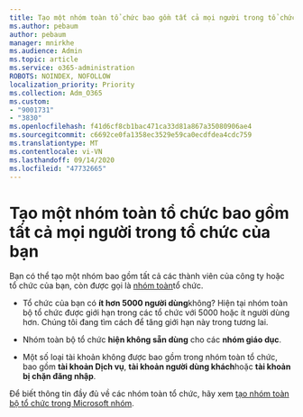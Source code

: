 ```yaml
---
title: Tạo một nhóm toàn tổ chức bao gồm tất cả mọi người trong tổ chức của bạn
ms.author: pebaum
author: pebaum
manager: mnirkhe
ms.audience: Admin
ms.topic: article
ms.service: o365-administration
ROBOTS: NOINDEX, NOFOLLOW
localization_priority: Priority
ms.collection: Adm_O365
ms.custom:
- "9001731"
- "3830"
ms.openlocfilehash: f41d6cf8cb1bac471ca33d81a867a35080906ae4
ms.sourcegitcommit: c6692ce0fa1358ec3529e59ca0ecdfdea4cdc759
ms.translationtype: MT
ms.contentlocale: vi-VN
ms.lasthandoff: 09/14/2020
ms.locfileid: "47732665"
---
```

# <a name="create-an-org-wide-team-that-includes-everyone-in-your-organization"></a>Tạo một nhóm toàn tổ chức bao gồm tất cả mọi người trong tổ chức của bạn

Bạn có thể tạo một nhóm bao gồm tất cả các thành viên của công ty hoặc tổ chức của bạn, còn được gọi là [nhóm toàn](https://docs.microsoft.com/microsoftteams/create-an-org-wide-team)tổ chức.

- Tổ chức của bạn có **ít hơn 5000 người dùng**không? Hiện tại nhóm toàn bộ tổ chức được giới hạn trong các tổ chức với 5000 hoặc ít người dùng hơn. Chúng tôi đang tìm cách để tăng giới hạn này trong tương lai.

- Nhóm toàn bộ tổ chức **hiện không sẵn dùng** cho các **nhóm giáo dục**.

- Một số loại tài khoản không được bao gồm trong nhóm toàn tổ chức, bao gồm **tài khoản Dịch vụ**, **tài khoản người dùng khách**hoặc **tài khoản bị chặn đăng nhập**.

Để biết thông tin đầy đủ về các nhóm toàn tổ chức, hãy xem [tạo nhóm toàn bộ tổ chức trong Microsoft nhóm](https://docs.microsoft.com/microsoftteams/create-an-org-wide-team). 
